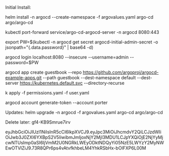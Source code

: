 Initial Install:

helm install -n argocd --create-namespace -f argovalues.yaml argo-cd argo/argo-cd

kubectl port-forward service/argo-cd-argocd-server -n argocd 8080:443

export PW=$(kubectl -n argocd get secret argocd-initial-admin-secret -o jsonpath="{.data.password}" | base64 -d)

argocd login localhost:8080 --insecure --username=admin --password=$PW

argocd app create guestbook --repo https://github.com/argoproj/argocd-example-apps.git --path guestbook --dest-namespace default --dest-server https://kubernetes.default.svc --directory-recurse

k apply -f permissions.yaml -f user.yaml

argocd account generate-token --account porter

Updates:
helm upgrade -n argocd -f argovalues.yaml argo-cd argo/argo-cd

Delete later:
gf4-KB9Smrue7irv

eyJhbGciOiJIUzI1NiIsInR5cCI6IkpXVCJ9.eyJpc3MiOiJhcmdvY2QiLCJzdWIiOiJwb3J0ZXI6YXBpS2V5IiwibmJmIjoxNjY2MjI3MDU1LCJpYXQiOjE2NjYyMjcwNTUsImp0aSI6IjVmM2U0NGRkLWEyODktNDQyYi05NzE5LWYzY2MyNWEwOTVlZiJ9.73R8QPr6ps4vAtvfkhbeLM4YhkRSbHx-bOlFXP6L00M
